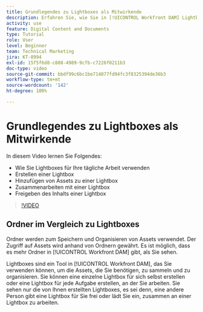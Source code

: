 ```yaml
---
title: Grundlegendes zu Lightboxes als Mitwirkende
description: Erfahren Sie, wie Sie in [!UICONTROL Workfront DAM] Lightboxes erstellen und verwenden.
activity: use
feature: Digital Content and Documents
type: Tutorial
role: User
level: Beginner
team: Technical Marketing
jira: KT-8994
exl-id: 15f5f6d8-c808-4989-9cfb-c7226f0211b3
doc-type: video
source-git-commit: bbdf99c6bc1be714077fd94fc3f8325394de36b3
workflow-type: tm+mt
source-wordcount: '142'
ht-degree: 100%

---
```


# Grundlegendes zu Lightboxes als Mitwirkende

In diesem Video lernen Sie Folgendes:

* Wie Sie Lightboxes für Ihre tägliche Arbeit verwenden
* Erstellen einer Lightbox
* Hinzufügen von Assets zu einer Lightbox
* Zusammenarbeiten mit einer Lightbox
* Freigeben des Inhalts einer Lightbox

>[!VIDEO](https://video.tv.adobe.com/v/335254/?quality=12&learn=on&enablevpops=1)

## Ordner im Vergleich zu Lightboxes

Ordner werden zum Speichern und Organisieren von Assets verwendet. Der Zugriff auf Assets wird anhand von Ordnern gewährt. Es ist möglich, dass es mehr Ordner in [!UICONTROL Workfront DAM] gibt, als Sie sehen.

Lightboxes sind ein Tool in [!UICONTROL Workfront DAM], das Sie verwenden können, um die Assets, die Sie benötigen, zu sammeln und zu organisieren. Sie können eine einzelne Lightbox für sich selbst erstellen oder eine Lightbox für jede Aufgabe erstellen, an der Sie arbeiten. Sie sehen nur die von Ihnen erstellten Lightboxes, es sei denn, eine andere Person gibt eine Lightbox für Sie frei oder lädt Sie ein, zusammen an einer Lightbox zu arbeiten.
